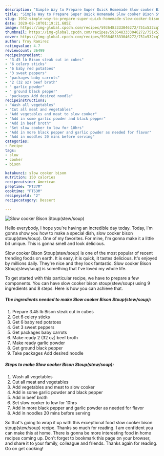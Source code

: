 ```yaml
---
description: "Simple Way to Prepare Super Quick Homemade Slow cooker Bison Stoup(stew/soup)"
title: "Simple Way to Prepare Super Quick Homemade Slow cooker Bison Stoup(stew/soup)"
slug: 1932-simple-way-to-prepare-super-quick-homemade-slow-cooker-bison-stoupstew-soup
date: 2020-08-10T01:19:21.685Z
image: https://img-global.cpcdn.com/recipes/5936483333046272/751x532cq70/slow-cooker-bison-stoupstewsoup-recipe-main-photo.jpg
thumbnail: https://img-global.cpcdn.com/recipes/5936483333046272/751x532cq70/slow-cooker-bison-stoupstewsoup-recipe-main-photo.jpg
cover: https://img-global.cpcdn.com/recipes/5936483333046272/751x532cq70/slow-cooker-bison-stoupstewsoup-recipe-main-photo.jpg
author: Troy Ramirez
ratingvalue: 4.7
reviewcount: 36499
recipeingredient:
- "3.45 lb Bison steak cut in cubes"
- "6 celery sticks"
- "6 baby red potatoes"
- "3 sweet peppers"
- "packages baby carrots"
- "2 (32 oz) beef broth"
- " garlic powder"
- " ground black pepper"
- "packages Add desired noodle"
recipeinstructions:
- "Wash all vegetables"
- "Cut all meat and vegetables"
- "Add vegetables and meat to slow cooker"
- "Add in some garlic powder and black pepper"
- "Add in beef broth"
- "Set slow cooker to low for 10hrs"
- "Add in more black pepper and garlic powder as needed for flavor"
- "Add in noodles 20 mins before serving"
categories:
- Recipe
tags:
- slow
- cooker
- bison

katakunci: slow cooker bison 
nutrition: 150 calories
recipecuisine: American
preptime: "PT37M"
cooktime: "PT53M"
recipeyield: "2"
recipecategory: Dessert

---
```



![Slow cooker Bison Stoup(stew/soup)](https://img-global.cpcdn.com/recipes/5936483333046272/751x532cq70/slow-cooker-bison-stoupstewsoup-recipe-main-photo.jpg)

Hello everybody, I hope you're having an incredible day today. Today, I'm gonna show you how to make a special dish, slow cooker bison stoup(stew/soup). One of my favorites. For mine, I'm gonna make it a little bit unique. This is gonna smell and look delicious.



Slow cooker Bison Stoup(stew/soup) is one of the most popular of recent trending foods on earth. It is easy, it is quick, it tastes delicious. It's enjoyed by millions daily. They're nice and they look fantastic. Slow cooker Bison Stoup(stew/soup) is something that I've loved my whole life.


To get started with this particular recipe, we have to prepare a few components. You can have slow cooker bison stoup(stew/soup) using 9 ingredients and 8 steps. Here is how you can achieve that.

<!--inarticleads1-->

##### The ingredients needed to make Slow cooker Bison Stoup(stew/soup):

1. Prepare 3.45 lb Bison steak cut in cubes
1. Get 6 celery sticks
1. Get 6 baby red potatoes
1. Get 3 sweet peppers
1. Get packages baby carrots
1. Make ready 2 (32 oz) beef broth
1. Make ready  garlic powder
1. Get  ground black pepper
1. Take packages Add desired noodle




<!--inarticleads2-->

##### Steps to make Slow cooker Bison Stoup(stew/soup):

1. Wash all vegetables
1. Cut all meat and vegetables
1. Add vegetables and meat to slow cooker
1. Add in some garlic powder and black pepper
1. Add in beef broth
1. Set slow cooker to low for 10hrs
1. Add in more black pepper and garlic powder as needed for flavor
1. Add in noodles 20 mins before serving




So that's going to wrap it up with this exceptional food slow cooker bison stoup(stew/soup) recipe. Thanks so much for reading. I am confident you can make this at home. There is gonna be more interesting food in home recipes coming up. Don't forget to bookmark this page on your browser, and share it to your family, colleague and friends. Thanks again for reading. Go on get cooking!
